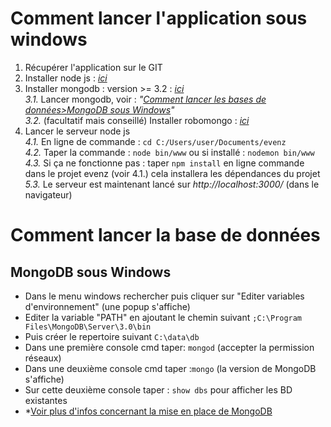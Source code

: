**Comment lancer l'application sous windows**
=======
1. Récupérer l'application sur le GIT
2. Installer node js : *<a href="https://nodejs.org/en/" target="_blank">ici</a>*
3. Installer mongodb : version >= 3.2 : *<a href="https://www.mongodb.com/" target="_blank">ici</a>*  
*3.1.* Lancer mongodb, voir : *"<a href="#mongodb-sous-windows">Comment lancer les bases de données>MongoDB sous Windows</a>"*  
*3.2.* (facultatif mais conseillé) Installer robomongo : *<a href="https://robomongo.org/" target="_blank">ici</a>*  
4. Lancer le serveur node js  
*4.1.* En ligne de commande : `cd C:/Users/user/Documents/evenz`  
*4.2.* Taper la commande : `node bin/www` ou si installé : `nodemon bin/www`  
*4.3.* Si ça ne fonctionne pas : taper `npm install` en ligne commande dans le projet evenz (voir 4.1.) cela installera les dépendances du projet  
*5.3.* Le serveur est maintenant lancé sur *http://localhost:3000/* (dans le navigateur)  


**Comment lancer la base de données**
=======

## MongoDB sous Windows
- Dans le menu windows rechercher puis cliquer sur "Editer variables d'environnement" (une popup s'affiche)
- Editer la variable "PATH" en ajoutant le chemin suivant `;C:\Program Files\MongoDB\Server\3.0\bin`
- Puis créer le repertoire suivant `C:\data\db`
- Dans une première console cmd taper: `mongod` (accepter la permission réseaux)
- Dans une deuxième console cmd taper :`mongo` (la version de MongoDB s'affiche)
- Sur cette deuxième console taper : `show dbs`  pour afficher les BD existantes
- *<a href="http://stackoverflow.com/questions/26585433/mongodb-failed-to-connect-to-127-0-0-127017-reason-errno10061" target="_blank">Voir plus d'infos concernant la mise en place de MongoDB</a>